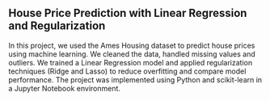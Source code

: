## House Price Prediction with Linear Regression and Regularization

In this project, we used the Ames Housing dataset to predict house prices using machine learning. We cleaned the data, handled missing values and outliers. We trained a Linear Regression model and applied regularization techniques (Ridge and Lasso) to reduce overfitting and compare model performance. The project was implemented using Python and scikit-learn in a Jupyter Notebook environment.
